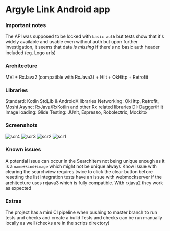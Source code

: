 # Argyle Link Android app

### Important notes
The API was supposed to be locked with `basic auth` but tests show that it's widely available and usable even without auth
but upon further investigation, it seems that data *is missing* if there's no basic auth header included (eg. Logo urls)

### Architecture
MVI + RxJava2 (compatible with RxJava3) + Hilt + OkHttp + Retrofit

### Libraries
Standard: Kotlin StdLib & AndroidX libraries
Networking: OkHttp, Retrofit, Moshi
Async: RxJava/RxKotlin and other Rx related libraries
DI: Dagger/Hilt
Image loading: Glide
Testing: JUnit, Espresso, Robolectric, Mockito

### Screenshots
![scr4](https://user-images.githubusercontent.com/3142641/185617824-d3deee3e-f75f-44d0-a91f-a31d07678760.png)
![scr3](https://user-images.githubusercontent.com/3142641/185617839-f4b6e312-875a-4e67-b8ea-16960ec865d0.png)
![scr2](https://user-images.githubusercontent.com/3142641/185617846-58431106-cb1a-4ef2-a3a7-7e00219e0c84.png)
![scr1](https://user-images.githubusercontent.com/3142641/185617848-879f090a-9ba2-4f08-80c3-2c8484b1b0ff.png)


### Known issues
A potential issue can occur in the SearchItem not being unique enough as it is a `name+kind+image` which might not be unique always
Know issue with clearing the searchview requires twice to click the clear button before resetting the list
Integration tests have an issue with webmockserver if the architecture uses rxjava3 which is fully compatible. With rxjava2 they work as expected

### Extras
The project has a mini CI pipeline when pushing to master branch to run tests and checks and create a build
Tests and checks can be run manually locally as well (checks are in the scrips directory)